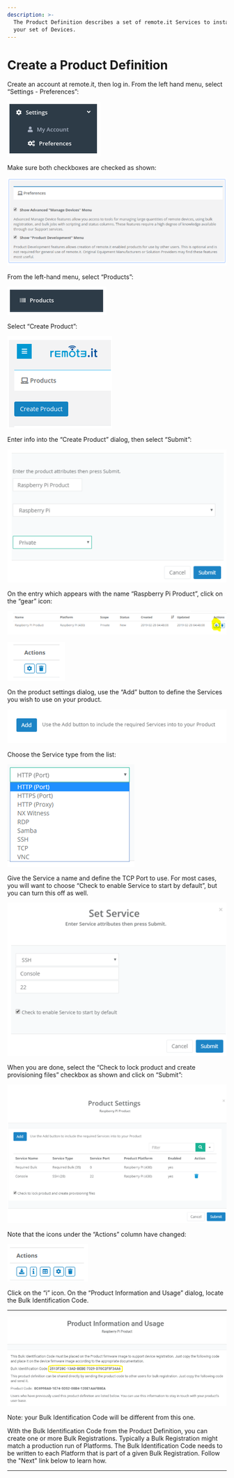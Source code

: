 ```yaml
---
description: >-
  The Product Definition describes a set of remote.it Services to install on
  your set of Devices.
---
```


# Create a Product Definition

Create an account at remote.it, then log in.  From the left hand menu, select “Settings - Preferences”:

![](../../.gitbook/assets/image%20%28198%29.png)

Make sure both checkboxes are checked as shown:

![](../../.gitbook/assets/image%20%28175%29.png)

From the left-hand menu, select “Products”:

![](../../.gitbook/assets/image%20%28132%29.png)

Select “Create Product”:

![](../../.gitbook/assets/image%20%284%29.png)

Enter info into the “Create Product” dialog, then select “Submit”:

![](../../.gitbook/assets/image%20%28191%29.png)

On the entry which appears with the name “Raspberry Pi Product”, click on the “gear” icon:

![](../../.gitbook/assets/image%20%28140%29.png)

![](../../.gitbook/assets/image%20%28136%29.png)

On the product settings dialog, use the “Add” button to define the Services you wish to use on your product.  

![](../../.gitbook/assets/image%20%28145%29.png)

Choose the Service type from the list:

![](../../.gitbook/assets/image%20%28177%29.png)

Give the Service a name and define the TCP Port to use.  For most cases, you will want to choose “Check to enable Service to start by default”, but you can turn this off as well.

![](../../.gitbook/assets/image%20%28190%29.png)

When you are done, select the “Check to lock product and create provisioning files” checkbox as shown and click on “Submit”:

![](../../.gitbook/assets/image%20%28138%29.png)

Note that the icons under the “Actions” column have changed:

![](../../.gitbook/assets/image%20%28189%29.png)

Click on the “i” icon.  On the “Product Information and Usage” dialog, locate the Bulk Identification Code.  
****

![](../../.gitbook/assets/image%20%28119%29.png)

Note: your Bulk Identification Code will be different from this one.  

With the Bulk Identification Code from the Product Definition, you can create one or more Bulk Registrations.  Typically a Bulk Registration might match a production run of Platforms.  The Bulk Identification Code needs to be written to each Platform that is part of a given Bulk Registration.  Follow the "Next" link below to learn how.  
****

